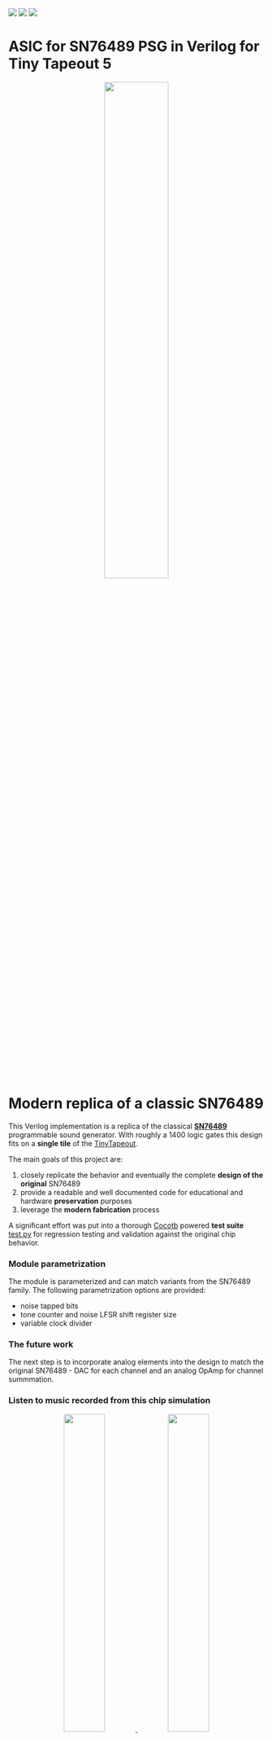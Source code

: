 ![](../../workflows/gds/badge.svg) ![](../../workflows/docs/badge.svg) ![](../../workflows/test/badge.svg)

# ASIC for SN76489 PSG in Verilog for Tiny Tapeout 5

<p align="center" width="100%">
    <img width="50%" src="./docs/SN76489.jpg">
</p>


# Modern replica of a classic SN76489

This Verilog implementation is a replica of the classical **[SN76489](https://en.wikipedia.org/wiki/Texas_Instruments_SN76489)** programmable sound generator.
With roughly a 1400 logic gates this design fits on a **single tile** of the [TinyTapeout](www.tinytapeout.com).

The main goals of this project are:

1. closely replicate the behavior and eventually the complete **design of the original** SN76489
2. provide a readable and well documented code for educational and hardware **preservation** purposes
3. leverage the **modern fabrication** process

A significant effort was put into a thorough [Cocotb](https://www.cocotb.org) powered **test suite** [test.py](./src/test.py) for regression testing and validation against the original chip behavior.

### Module parametrization

The module is parameterized and can match variants from the SN76489 family. The following parametrization options are provided:

- noise tapped bits
- tone counter and noise LFSR shift register size
- variable clock divider

### The future work

The next step is to incorporate analog elements into the design to match the original SN76489 - DAC for each channel and an analog OpAmp for channel summmation.

### Listen to music recorded from this chip simulation

<p align="center" width="100%">
    <a href="https://www.youtube.com/watch?v=HXLAdA02I-w">
        <img width="40%" src="./docs/MISSION76496_by_hally_yt.jpg">
    </a>    
    <a href="https://www.youtube.com/watch?v=ghBGasckpSY">
        <img width="40%" src="./docs/CrazeeRider_BBCMicro_yt.jpg">
    </a>
</p>

# ASIC

The ASIC for the SN76489 replica is built using the open source Skywater 130nm [PDK](https://github.com/google/skywater-pdk) and is part of multi project [TinyTapeout](www.tinytapeout.com).

Using 130nm process this SN76489 fits in **160x100** um. The design consist of roughly **1400** digital logic gates and of which **173** are data flip-flops storing 1 bit of data each. Logic takes 75% of the chip area. Total wire length is **46 mm**!

<p align="center" width="100%">
    <img width="75%" src="./docs/GDS.png">
</p>

Examine the layout of this chip in [3D](https://gds-viewer.tinytapeout.com/?model=https://rejunity.github.io/tt05-psg-sn76489/tinytapeout.gds.gltf)!

# Chip technical capabilities

- **3 square wave** tone generators
- **1 noise** generator
- 2 types of noise: *white* and *periodic*
- Capable to produce a range of waves typically from **122 Hz** to **125 kHz**, defined by **10-bit** registers.
- **16** different volume levels

<p align="center" width="100%">
    <img width="50%" src="./docs/SN76489_chip_pinout_and_block_diagram.jpg">
</p>

For a more detailed information on the inner workings of the chip, visit:
* [Technical Manual](./docs/SN76489AN_Manual.pdf)
* [Functional Behavior and Implementation in Emulators](https://www.smspower.org/Development/SN76489)

# Historical use of the SN76489

The SN76489 family of programmable sound generators was introduced by Texas Instruments in 1980. Variants of the SN76489 were used in a number of home computers, game consoles and arcade boards:

- home computers: [TI-99/4](https://en.wikipedia.org/wiki/TI-99/4A), [BBC Micro](https://en.wikipedia.org/wiki/BBC_Micro), [IBM PCjr](https://en.wikipedia.org/wiki/IBM_PCjr), [Sega SC-3000](https://en.wikipedia.org/wiki/SG-1000#SC-3000), [Tandy 1000](https://en.wikipedia.org/wiki/Tandy_1000)
- game consoles: [ColecoVision](https://en.wikipedia.org/wiki/ColecoVision), [Sega SG-1000](https://en.wikipedia.org/wiki/SG-1000), [Sega Master System](https://en.wikipedia.org/wiki/Master_System), [Game Gear](https://en.wikipedia.org/wiki/Game_Gear), [Neo Geo Pocket](https://en.wikipedia.org/wiki/Neo_Geo_Pocket) and [Sega Genesis](https://en.wikipedia.org/wiki/Sega_Genesis)
- arcade machines by Sega & Konami and would usually include 2 or 4 SN76489 chips

The SN76489 had [many very similar variants](https://www.vgmpf.com/Wiki/index.php?title=SN76489), amongst them are SN76496, SN76494, SN94624 and TMS9919.

The SN76489 chip family competed with the similar [General Instrument AY-3-8910](https://en.wikipedia.org/wiki/General_Instrument_AY-3-8910).

# The SN76489 Reverse Engineered

<p align="center" width="100%">
    <img width="55%" src="./docs/SN76489AN_decapped_thumbnail.jpg">
</p>

This implementation is based on the results from reverse engineering efforts:

1. [Anotations and analysis](https://github.com/gchiasso/76489A-analysis) of the decapped SN76489A chip.
2. Reverse engineered [schematics](https://github.com/emu-russia/SEGAChips/tree/main/VDP/PSG) based on decapped VDP chip from Sega Mega Drive which included a SN76496 variant.

#### High resolution decapped images
* https://siliconpr0n.org/map/ti/sn76489an/

#### Osciloscope recordings
* https://scarybeastsecurity.blogspot.com/2020/06/sampled-sound-1980s-style-from-sn76489.html

# Record music from the Verilog simulated design!

Simulated Verilog design can be fed with the stream of register values captured on a 8-bit computer in [Video Game Music (VGM)](https://vgmrips.net/wiki/VGM_Specification) format and 
output converted to .wav file. This process is recommended for both testing and enjoying 8-bit era music!

First, install the needed libraries
```
    sudo apt install iverilog
    pip3 install cocotb pytest
```

To record VGM file:

```
    make MODULE=record VGM=../music/CrazeeRider-title.bbc50hz.vgm
    cd ../output
```

For a reference you can find music recorded from the chip simulation:

- https://www.youtube.com/watch?v=ghBGasckpSY - Crazee Rider BBC Micro game
- https://www.youtube.com/watch?v=HXLAdA02I-w - MISSION76496 tune for Sega Master System

### Music archives suitable for SN76489 

* [Music from BBC Micro games](https://www.stairwaytohell.com/music/index.html?page=vgmarchive)
* [Music from Sega Master System games](https://www.zophar.net/music/sega-master-system-vgm)
* [Music from Tandy 100 games](https://vgmrips.net/packs/system/tandy-corporation/tandy-1000)
* [Sound effects from Sega SG1000 games](https://vgmrips.net/packs/system/sega/sg-1000)

Note that currently only VGM file version 1.50 or higher are supported. You can convert older VGM files to 1.50 with https://github.com/simondotm/vgm-converter

# How to test this design?

## Prerequisites

Follow the instructions from Tiny Tapeout's [Testing Your Design Guide](https://tinytapeout.com/hdl/testing/) and install required packages, first.

```
    sudo apt install iverilog verilator
    pip3 install cocotb pytest
```

## Test-suite

First of all, run the test suite: `make` from the `\src` folder. `make` will compile Verilog source and launch `cocotb` test suite.

```
    cd src
    make
```

There are number of useful functions in [test.py](./src/test.py) that simplify communication with the sound generator.

The following example sets up 440Hz (A4) note at the full volume on the 1st channel and white noise at the half volume:
```
    await reset(dut)
    await set_volume(dut, channel='1', 15)          # Set `Channel 1` to maximum volume
    await set_tone(dut, channel='1', frequency=440) # Play 440Hz note on `Channel 1`
    await set_volume(dut, channel='4', 8)           # Set `Channel 4` (noise channel) to half volume
    await set_noise(dut, white=True, divider=512):  # Use on the 3 hardcoded divider values for noise generator
    await set_noise_via_tone3(dut, white=True)      # results in approximately 1 kHz white noise when chip is clocked at 4 MHz
```

## Connect chip to the speaker

There are several ways to connect this chip to the microontroller and speaker.

One option is to connect off the shelf data parallel Digital to Analog Converter (DAC)
for example [Digilent R2R Pmod](https://digilent.com/reference/pmod/pmodr2r/start) to the output pins and
route the resulting analog audio to piezo speaker or amplifier.

Another option is to use the Pulse Width Modulated (PWM) AUDIO OUT pin with OpAmp+capacitor based integrator or capacitor based low-pass filter and a speaker:

```

uController              SN76489
,---------.            ,---._.---. 
|         |    4 Mhz ->|CLK  SEL0|<-- 0
|    GPIOx|----------->|D0   SEL1|<-- 0
|    GPIOx|----------->|D1       |
|    GPIOx|----------->|D2       |
|    GPIOx|----------->|D3       |          C1
|    GPIOx|----------->|D4       |     ,----||----.
|    GPIOx|----------->|D5       |     |          | 
|    GPIOx|----------->|D6       |     |  OpAmp   |        Speaker     
|    GPIOx|----------->|D7  AUDIO|     |   |\     |            /|
|    GPIOx|----------->|/WE  OUT |-----.---|-\    |   C2   .--/ |
`---------'            `---------'         |  }---.---||---|    |
                                        ,--|+/             `--\ |
                                        |  |/               |  \|
                                        |                   |
                                       ---                 ---  
                                       GND                 GND
```

## Summary of commands to communicate with the chip

Once playback schematics of the SN76489 are established, controller program has to send data to the chip. SN76489 is programmed by updating its internal registers via data bus.

Below is a short summary of the communication protocol of SN76489. Please consult [SN76489 Technical Manual](https://github.com/rejunity/tt05-psg-sn76489/blob/main/docs/SN76489AN_Manual.pdf) for more information.

| Command  | Description                | Parameters                                |
|----------|----------------------------|-------------------------------------------|
| 1cc0ffff | Set tone fine frequency    | f - 4 low bits, c - channel #             |
| 00ffffff | Follow up with coarse freq | f - 6 high bits                           |      
| 11100bff | Set noise and frequency    | b - white/periodic, f - frequency control |
| 1cc1aaaa | Set channel attenuation    | a - 4 bit attenuation, c - channel #      |

| NF1 | NF0 | Noise frequency control       |
|-----|-----|-------------------------------|
| 0   |   0 | Clock divided by 512          |
| 0   |   1 | Clock divided by 1024         |
| 1   |   0 | Clock divided by 2048         |
| 1   |   1 | Use channel #2 tone frequency |

### Note frequency

Use the following formula to calculate the 10-bit value for a particular note frequency:

```
n = clock_frequency / (32 * note_frequency)
```

For example 10-bit value that plays 440 Hz note on a chip clocked at 4 MHz would be:

```
n = 4000000 Hz / (32 * 400 Hz)
n = 284 = h11C
```

### An example sequence of data bus writes.

Hold **/WE** LOW while writing to the data bus.

```
10001100 - Set channel #0 tone 4 low bits to hC
00010001 -    ---//---    tone 6 high bits to hC
10010000 -    ---//---    volume to 100% (attenuation = 0)
11100100 - Set channel #3, noise type to white and frequency to 512 (NF1/NF0 bits = 0)
11111000 -    ---//---    volume to 50% (attenuation = 8)
```

### Timing diagram
```

CLK   ____      ____      ____      ____      ____      ____         
   __/    \____/    \____/    \____/    \____/    \____/    \___ ...
     |        |         |         |         |         |
     |        |         |         |         |         |

/WE_(inverted write enable)     __        __        _______
     \_____/  \______/  \______/  \______/  \______/   *
                                                       ^
D0..D7_______  ________  ________  ________  ________  |
   _/10001100\/00010001\/10010000\/11100100\/11111000\_|______
      chan#0    chan#0    chan#0    chan#3    chan#3   |
    tone=h??C   =h11C    atten=0    div=16    atten=8  |
      h011C = 440 Hz              /16 = ~1 Khz         |
                                 white noise           |
                                                       |
                                                 noise restarts
                                            after /WE goes high and
                                      there was a write to noise register

```

# Differences from the original hardware

This Verilog implementation is completely digital and synchronous design that differs from the original SN76489 design which incorporated analog parts.

#### Audio signal output

While the original chip had integrated OpAmp to sum generated channels in analog fashion, this implementation does digital signal summation and digital output.
The module provides two alternative outputs for the generated audio signal:

1. digital 8-bit audio output suitable for external Digital to Analog Converter (DAC)
2. pseudo analog output with Pulse Width Modulation (PWM)

#### Separate 4 channel output

Outputs of all 4 channels are exposed along with the master output. This allows to validate and mix signals externally.
In contrast the original chip was limited to a single audio output pin due to PDIP-16 package.

#### No DC offset

This implementation produces unsigned output waveforms without DC offset.

#### **/CE** and **READY** pins are omitted for simplicity

**/CE**, chip enable control pin is omitted in this design. The behavior is the same as if **/CE** is tied *low* and chip is always enabled.

Unlike the original SN76489 which took 32 cycles to update registers, this implementation handles register writes in a single cycle and chip behaves as always **READY**.

#### Synchronous reset and single phase clock

The original design employed 2 phases of the clock for the operation of the registers. The original chip had no reset pin and would wakeup to a random state.

To make it easier to synthesize and test on FPGAs this implementation uses single clock phase and synchronous reset for registers.

# Externally configurable clock divider

A configurable clock divider was introduced in this implementation. Clock divider can be controlled through **SEL0** and **SEL1** control pins and allows to select between 3 chip variants:

1. the original SN76489 with the master clock internally divided by 16. This classical chip was intended for PAL and NTSC frequencies. However in [BBC Micro](https://en.wikipedia.org/wiki/BBC_Micro) 4 MHz clock was employed.
2. SN94624/SN76494 variants without internal clock divider. These chips were intended for use with 250 to 500 KHz clocks.
3. high frequency clock configuration for TinyTapeout, suitable for a range between 25 MHz and 50 Mhz. In this configuration the master clock is internally divided by 128.

| SEL1 | SEL0 | Description                        | Clock frequency|
|------|------|------------------------------------|----------------|
| 0    |    0 | SN76489 mode, clock divided by 16  | 3.5 .. 4.2 MHz |
| 1    |    1 |           -----//-----             | 3.5 .. 4.2 MHz |
| 0    |    1 | SN76494 mode, no clock divider     | 250 .. 500 kHZ |
| 1    |    0 | New mode for TT05, clock div. 128  |  25 .. 50  MHz |

# Alternative SN76489 implementations
* https://github.com/OpenVGS/OPSG - Verilog
* https://github.com/dnotq/sn76489_audio - Verilog
* https://github.com/jotego/jt89 - VHDL
* https://github.com/mamedev/mame/blob/master/src/devices/sound/sn76496.cpp - C++ MAME
* https://github.com/digital-sound-antiques/emu76489 - C
* https://www.eevblog.com/forum/projects/sound-synthesiser-for-retro-computing - using only discreet 74-series logic ICs!

# What is Tiny Tapeout?

TinyTapeout is an educational project that aims to make it easier and cheaper than ever to get your digital designs manufactured on a real chip.

To learn more and get started, visit https://tinytapeout.com.

### Resources

- [FAQ](https://tinytapeout.com/faq/)
- [Digital design lessons](https://tinytapeout.com/digital_design/)
- [Learn how semiconductors work](https://tinytapeout.com/siliwiz/)
- [Join the community](https://discord.gg/rPK2nSjxy8)

